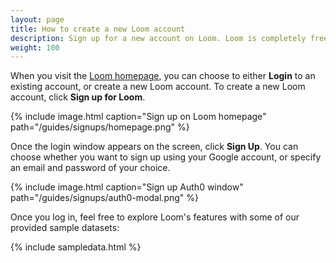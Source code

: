 ```yaml
---
layout: page
title: How to create a new Loom account
description: Sign up for a new account on Loom. Loom is completely free and gives you access to all of its core features.
weight: 100
---
```


When you visit the [Loom homepage]({{site.loom}}), you can choose to either **Login** to an existing account, or create a new Loom account. To create a new Loom account, click **Sign up for Loom**.

{%
  include image.html
  caption="Sign up on Loom homepage"
  path="/guides/signups/homepage.png"
%}

Once the login window appears on the screen, click **Sign Up**. You can choose whether you want to sign up using your Google account, or specify an email and password of your choice.

{%
  include image.html
  caption="Sign up Auth0 window"
  path="/guides/signups/auth0-modal.png"
%}

Once you log in, feel free to explore Loom's features with some of our provided sample datasets:

{% include sampledata.html %}
